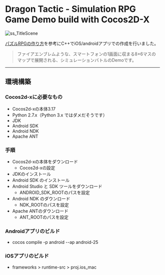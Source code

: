 # Dragon Tactic - Simulation RPG Game Demo build with Cocos2D-X

![ss_TitleScene](https://github.com/nekoharuyuki/PuzzleRPG-cocos2d/blob/master/Resources/asset/ss/ss_TitleScene.jpg)
  
[パズルRPGの作り方](https://www.shoeisha.co.jp/book/detail/9784798141589)を参考にC++でiOS/androidアプリでの作成を行いました。  
  
> ファイアエンブレムような、スマートフォンの1画面に収まる8×6マスのマップで展開される、シミュレーションバトルのDemoです。

  
***
  
## 環境構築　

### Cocos2d-xに必要なもの
  * Cocos2d-xの本体3.17
  * Python 2.7.x（Python 3.x ではダメだそうです）
  * JDK
  * Android SDK
  * Android NDK
  * Apache ANT
  
### 手順
* Cocos2d-xの本体をダウンロード
  * Cocos2d-xの設定
* JDKのインストール
* Android SDK のインストール
* Android Studio と SDK ツールをダウンロード
  * ANDROID_SDK_ROOTのパスを設定
* Android NDK のダウンロード
  * NDK_ROOTのパスを設定
* Apache ANTのダウンロード
  * ANT_ROOTのパスを設定
  
### Androidアプリのビルド
  * cocos compile -p android --ap android-25  
  
### iOSアプリのビルド
  * frameworks > runtime-src > proj.ios_mac  



